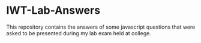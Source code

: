 # IWT-Lab-Answers
This repository contains the answers of some javascript questions that were asked to be presented during my lab exam held at college.
